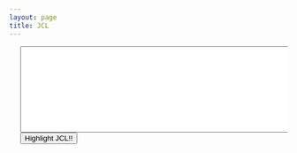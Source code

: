 ```yaml
---
layout: page
title: JCL
---
```


<html>
<body>
<div style='width: 100%; overflow: hidden;'>
<div style="width: 480px; float: left; margin-left: 20px;">
<textarea id='intext' rows=10 cols=80></textarea><br>
<button id='submitbtn'>Highlight JCL!!</button>
</div>
<div style="width: 652px; float: left; margin-left: 40px">
<pre><code id='highlightedCode' class="language-jcl">
</code></pre>
</div>
</div>

</body>
</html>
<script src="https://cdnjs.cloudflare.com/ajax/libs/highlight.js/11.2.0/highlight.min.js"></script>
<script type="text/javascript" src="./jcl.min.js"></script>
<script type="text/javascript" src="./gen.js"></script>
<script type="text/javascript">
  hljs.highlightAll();
</script>
